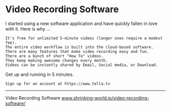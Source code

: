 # Video Recording Software

I started using a new software application and have quickly fallen in love with it.  Here is why ...

    It's free for unlimited 5-minute videos (longer ones require a modest fee).
    The entire video workflow is built into the cloud-based software.
    There are many features that make video recording easy and fun.
    There are a bunch of short "How To" videos.
    They keep making awesome changes every month.
    Videos can be instantly shared by Email, Social media, or Download.

Get up and running in 5 minutes.

    Sign up for an account at https://www.tella.tv


---

Video Recording Software
www.shrinking-world.io/video-recording-software/


